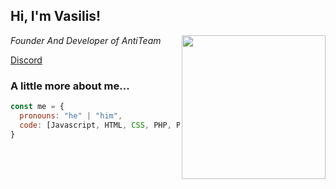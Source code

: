 <h2> Hi, I'm Vasilis!</h2>
<img align='right' src="https://media.discordapp.net/attachments/1104059685801312266/1104061324201312317/antiteam.png?width=468&height=468" width="230">
<p><em>Founder And Developer of AntiTeam
</em></p>

[Discord](https://discord.gg/ewqkmgX3AP)

### A little more about me...  

```javascript
const me = {
  pronouns: "he" | "him",
  code: [Javascript, HTML, CSS, PHP, Python, C#],
}
```
